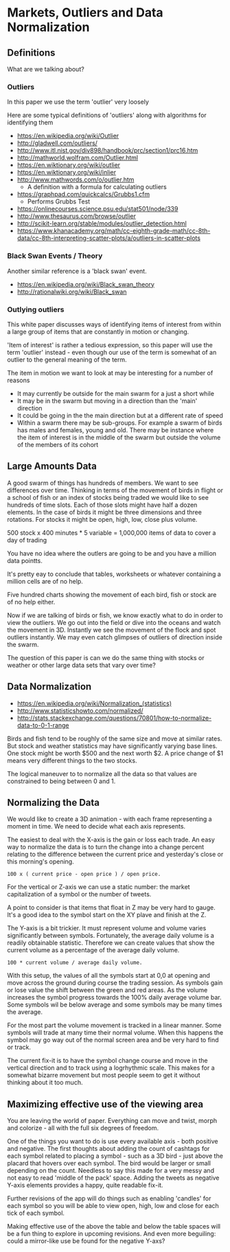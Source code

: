
Markets, Outliers and Data Normalization
===

## Definitions
What are we talking about?

### Outliers

In this paper we use the term 'outlier' very loosely

Here are some typical definitions of 'outliers' along with algorithms for identifying them

* https://en.wikipedia.org/wiki/Outlier
* http://gladwell.com/outliers/
* http://www.itl.nist.gov/div898/handbook/prc/section1/prc16.htm
* http://mathworld.wolfram.com/Outlier.html
* https://en.wiktionary.org/wiki/outlier
* https://en.wiktionary.org/wiki/inlier
* http://www.mathwords.com/o/outlier.htm
	* A definition with a formula for calculating outliers
* https://graphpad.com/quickcalcs/Grubbs1.cfm
	* Performs Grubbs Test
* https://onlinecourses.science.psu.edu/stat501/node/339
* http://www.thesaurus.com/browse/outlier
* http://scikit-learn.org/stable/modules/outlier_detection.html
* https://www.khanacademy.org/math/cc-eighth-grade-math/cc-8th-data/cc-8th-interpreting-scatter-plots/a/outliers-in-scatter-plots

### Black Swan Events / Theory

Another similar reference is a 'black swan' event.

* https://en.wikipedia.org/wiki/Black_swan_theory
* http://rationalwiki.org/wiki/Black_swan

### Outlying outliers

This white paper discusses ways of identifying items of interest from within a large group of items that are constantly in motion or changing.

'Item of interest' is rather a tedious expression, so this paper will use the term 'outlier' instead - even though our use of the term is somewhat of an outlier to the general meaning of the term.

The item in motion we want to look at may be interesting for a number of reasons

* It may currently be outside for the main swarm for a just a short while
* It may be in the swarm but moving in a direction than the 'main' direction
* It could be going in the the main direction but at a different rate of speed
* Within a swarm there may be sub-groups. For example a swarm of birds has males and females, young and old. There may be instance where the item of interest is in the middle of the swarm but outside the volume of the members of its cohort


## Large Amounts Data

A good swarm of things has hundreds of members. We want to see differences over time. Thinking in terms of the movement of birds in flight or a school of fish or an index of stocks being traded we would like to see hundreds of time slots. Each of those slots might have half a dozen elements. In the case of birds it might be three dimensions and three rotations. For stocks it might be open, high, low, close plus volume.

500 stock x 400 minutes * 5 variable = 1,000,000 items of data to cover a day of trading

You have no idea where the outlers are going to be and you have a million data pointts.

It's pretty eay to conclude that tables, worksheets or whatever containing a million cells are of no help.

Five hundred charts showing the movement of each bird, fish or stock are of no help either.

Now if we are talking of birds or fish, we know exactly what to do in order to view the outliers. We go out into the field or dive into the oceans and watch the movement in 3D. Instantly we see the movement of the flock and spot outliers instantly. We may even catch glimpses of outliers of direction inside the swarm.

The question of this paper is can we do the same thing with stocks or weather or other large data sets that vary over time?


## Data Normalization

* https://en.wikipedia.org/wiki/Normalization_(statistics)
* http://www.statisticshowto.com/normalized/
* http://stats.stackexchange.com/questions/70801/how-to-normalize-data-to-0-1-range

Birds and fish tend to be roughly of the same size and move at similar rates. But stock and weather statistics may have significantly varying base lines. One stock might be worth $500 and the next worth $2. A price change of $1 means very different things to the two stocks.

The logical maneuver to to normalize all the data so that values are constrained to being between 0 and 1.


## Normalizing the Data

We would like to create a 3D animation - with each frame representing a moment in time. We need to decide what each axis represents.

The easiest to deal with the X-axis is the gain or loss each trade.  An easy way to normalize the data is to turn the change into a change percent relating to the difference between the current price and yesterday's close or this morning's opening.

    100 x ( current price - open price ) / open price.

For the vertical or Z-axis we can use a static number: the market capitalization of a symbol or the number of tweets.

A point to consider is that items that float in Z may be very hard to gauge. It's a good idea to the symbol start on the XY plave and finish at the Z.

The Y-axis is a bit trickier.  It must represent volume and volume varies significantly between symbols. Fortunately, the average daily volume is a readily obtainable statistic. Therefore we can create values that show the current volume as a percentage of the average daily volume.

    100 * current volume / average daily volume.


With this setup, the values of all the symbols start at 0,0 at opening and move across the ground during course the trading session.
As symbols gain or lose value the shift between the green and red areas. As the volume increases the symbol progress towards the 100%  daily average volume bar. Some symbols wil be below average and some symbols may be many times the average.

For the most part the volume movement is tracked in a linear manner. Some symbols will trade at many time their normal volume. When this happens the symbol may go way out of the normal screen area and be very hard to find or track.

The current fix-it is to have the symbol change course and move in the vertical direction and to track using a logrhythmic scale. This makes for a somewhat bizarre movement but most people seem to get it without thinking about it too much.

## Maximizing effective use of the viewing area

You are leaving the world of paper. Everything can move and twist, morph and colorize - all with the full six degrees of freedom.

One of the things you want to do is use every available axis - both positive and negative. The first thoughts about adding the count of cashtags for each symbol related to placing a symbol - such as a 3D bird - just above the placard that hovers over each symbol. The bird would be larger or small depending on the count. Needless to say this made for a very messy and not easy to read 'middle of the pack' space. Adding the tweets as negative Y-axis elements provides a happy, quite readable fix-it.

Further revisions of the app will do things such as enabling 'candles' for each symbol so you will be able to view open, high, low and close for each tick of each symbol.

Making effective use of the above the table and below the table spaces will be a fun thing to explore in upcoming revisions. And even more beguiling: could a mirror-like use be found for the negative Y-axs?

















